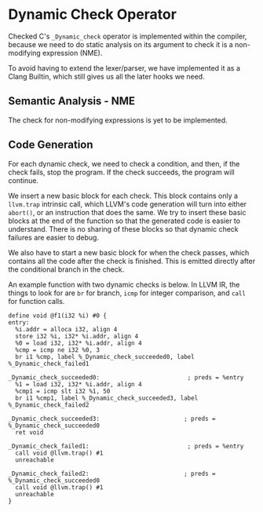 # Dynamic Check Operator

Checked C's `_Dynamic_check` operator is implemented within the compiler,
because we need to do static analysis on its argument to check it is a
non-modifying expression (NME).

To avoid having to extend the lexer/parser, we have implemented it as a
Clang Builtin, which still gives us all the later hooks we need.

## Semantic Analysis - NME

The check for non-modifying expressions is yet to be implemented.

## Code Generation

For each dynamic check, we need to check a condition, and then,
if the check fails, stop the program. If the check succeeds,
the program will continue.

We insert a new basic block for each check. This block contains
only a `llvm.trap` intrinsic call, which LLVM's code generation will
turn into either `abort()`, or an instruction that does the same.
We try to insert these basic blocks at the end of the function so that
the generated code is easier to understand. There is no sharing of these
blocks so that dynamic check failures are easier to debug.

We also have to start a new basic block for when the check passes,
which contains all the code after the check is finished. This is emitted
directly after the conditional branch in the check.

An example function with two dynamic checks is below.
In LLVM IR, the things to look for are `br` for branch, `icmp` for
integer comparison, and `call` for function calls.


```
define void @f1(i32 %i) #0 {
entry:
  %i.addr = alloca i32, align 4
  store i32 %i, i32* %i.addr, align 4
  %0 = load i32, i32* %i.addr, align 4
  %cmp = icmp ne i32 %0, 3
  br i1 %cmp, label %_Dynamic_check_succeeded0, label %_Dynamic_check_failed1

_Dynamic_check_succeeded0:                         ; preds = %entry
  %1 = load i32, i32* %i.addr, align 4
  %cmp1 = icmp slt i32 %1, 50
  br i1 %cmp1, label %_Dynamic_check_succeeded3, label %_Dynamic_check_failed2

_Dynamic_check_succeeded3:                        ; preds = %_Dynamic_check_succeeded0
  ret void

_Dynamic_check_failed1:                            ; preds = %entry
  call void @llvm.trap() #1
  unreachable

_Dynamic_check_failed2:                           ; preds = %_Dynamic_check_succeeded0
  call void @llvm.trap() #1
  unreachable
}
```
